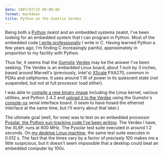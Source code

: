 ```yaml
---
date: 2007/07/22 00:00:00
format: markdown
title: Python on the Gumstix Verdex
---
```

Being both a <a href="http://en.wikipedia.org/wiki/Python_(programming_language)">Python</a> zealot and an embedded systems zealot, I've been looking for an embedded system that I can program in Python. Most of the embedded code <a href="http://greenmountainengineering.com">I write professionally</a> I write in C. Having learned Python a few years ago, I'm finding C increasingly painful, approximately in proportion to my facility with Python.

Thus far, it seems that the <a href="http://gumstix.com">Gumstix</a> <a href="http://gumstix.com/store/catalog/product_info.php?cPath=27&products_id=178">Verdex</a> may be the answer I've been seeking. The Verdex is an embedded Linux board, about 1 inch by 3 inches, based around Marvell's (previously, Intel's) <a href="http://en.wikipedia.org/wiki/Xscale">XScale</a> PXA270, common in PDAs and cellphones. It uses around 1 W of power in its quiescent state (not suspended, but not at full processor load either).

I was able to <a href="http://docwiki.gumstix.org/Buildroot">compile a new binary image</a> including the Linux kernel, various utilities, and Python 2.4.2 and <a href="http://docwiki.gumstix.org/Replacing_the_filesystem_image">upload it to the Verdex</a> using the Gumstix's <a href="http://gumstix.com/store/catalog/product_info.php?products_id=185">console-vx</a> serial interface board. (I seem to have hosed the ethernet interface at the same time, but I'll worry about that later.)

The ultimate goal (well, for now) was to test on an embedded processor <a href="http://pysolar.sf.net">Pysolar, the Python sun-tracking code I've been writing</a>. The Verdex I have, the XL6P, runs at 600 MHz. The Pysolar test suite executed in around 1.2 seconds. On <a href="http://pingswept.org/2007/06/03/finally-booting-pre-installed-linux-on-an-oem-pc/">my desktop Linux machine</a>, the same test suite executes in 0.012 s. The fact that the times vary by a factor of precisely 100 makes me a little suspicious, but it doesn't seem impossible that a desktop could beat an embedded computer by 100x.
